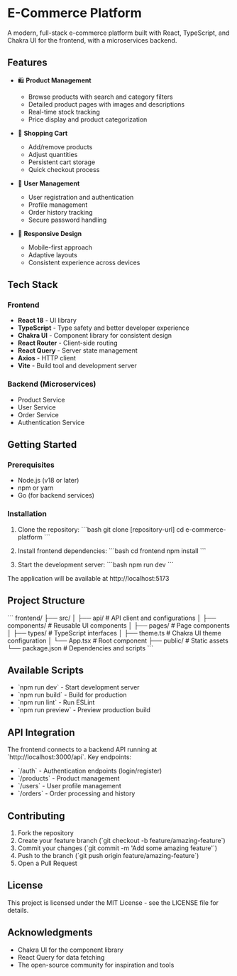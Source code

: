 # E-Commerce Platform

A modern, full-stack e-commerce platform built with React, TypeScript, and Chakra UI for the frontend, with a microservices backend.

## Features

- 🛍️ **Product Management**
  - Browse products with search and category filters
  - Detailed product pages with images and descriptions
  - Real-time stock tracking
  - Price display and product categorization

- 🛒 **Shopping Cart**
  - Add/remove products
  - Adjust quantities
  - Persistent cart storage
  - Quick checkout process

- 👤 **User Management**
  - User registration and authentication
  - Profile management
  - Order history tracking
  - Secure password handling

- 📱 **Responsive Design**
  - Mobile-first approach
  - Adaptive layouts
  - Consistent experience across devices

## Tech Stack

### Frontend
- **React 18** - UI library
- **TypeScript** - Type safety and better developer experience
- **Chakra UI** - Component library for consistent design
- **React Router** - Client-side routing
- **React Query** - Server state management
- **Axios** - HTTP client
- **Vite** - Build tool and development server

### Backend (Microservices)
- Product Service
- User Service
- Order Service
- Authentication Service

## Getting Started

### Prerequisites
- Node.js (v18 or later)
- npm or yarn
- Go (for backend services)

### Installation

1. Clone the repository:
\`\`\`bash
git clone [repository-url]
cd e-commerce-platform
\`\`\`

2. Install frontend dependencies:
\`\`\`bash
cd frontend
npm install
\`\`\`

3. Start the development server:
\`\`\`bash
npm run dev
\`\`\`

The application will be available at http://localhost:5173

## Project Structure

\`\`\`
frontend/
├── src/
│   ├── api/          # API client and configurations
│   ├── components/   # Reusable UI components
│   ├── pages/        # Page components
│   ├── types/        # TypeScript interfaces
│   ├── theme.ts      # Chakra UI theme configuration
│   └── App.tsx       # Root component
├── public/           # Static assets
└── package.json      # Dependencies and scripts
\`\`\`

## Available Scripts

- \`npm run dev\` - Start development server
- \`npm run build\` - Build for production
- \`npm run lint\` - Run ESLint
- \`npm run preview\` - Preview production build

## API Integration

The frontend connects to a backend API running at \`http://localhost:3000/api\`. Key endpoints:

- \`/auth\` - Authentication endpoints (login/register)
- \`/products\` - Product management
- \`/users\` - User profile management
- \`/orders\` - Order processing and history

## Contributing

1. Fork the repository
2. Create your feature branch (\`git checkout -b feature/amazing-feature\`)
3. Commit your changes (\`git commit -m 'Add some amazing feature'\`)
4. Push to the branch (\`git push origin feature/amazing-feature\`)
5. Open a Pull Request

## License

This project is licensed under the MIT License - see the LICENSE file for details.

## Acknowledgments

- Chakra UI for the component library
- React Query for data fetching
- The open-source community for inspiration and tools
